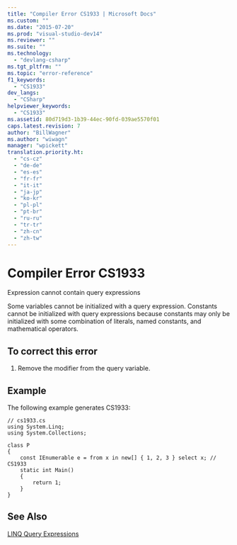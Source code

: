 ```yaml
---
title: "Compiler Error CS1933 | Microsoft Docs"
ms.custom: ""
ms.date: "2015-07-20"
ms.prod: "visual-studio-dev14"
ms.reviewer: ""
ms.suite: ""
ms.technology: 
  - "devlang-csharp"
ms.tgt_pltfrm: ""
ms.topic: "error-reference"
f1_keywords: 
  - "CS1933"
dev_langs: 
  - "CSharp"
helpviewer_keywords: 
  - "CS1933"
ms.assetid: 80d719d3-1b39-44ec-90fd-039ae5570f01
caps.latest.revision: 7
author: "BillWagner"
ms.author: "wiwagn"
manager: "wpickett"
translation.priority.ht: 
  - "cs-cz"
  - "de-de"
  - "es-es"
  - "fr-fr"
  - "it-it"
  - "ja-jp"
  - "ko-kr"
  - "pl-pl"
  - "pt-br"
  - "ru-ru"
  - "tr-tr"
  - "zh-cn"
  - "zh-tw"
---
```

# Compiler Error CS1933
Expression cannot contain query expressions  
  
 Some variables cannot be initialized with a query expression. Constants cannot be initialized with query expressions because constants may only be initialized with some combination of literals, named constants, and mathematical operators.  
  
## To correct this error  
  
1.  Remove the modifier from the query variable.  
  
## Example  
 The following example generates CS1933:  
  
```  
// cs1933.cs  
using System.Linq;  
using System.Collections;  
  
class P  
{  
    const IEnumerable e = from x in new[] { 1, 2, 3 } select x; // CS1933  
    static int Main()  
    {  
        return 1;  
    }  
}  
```  
  
## See Also  
 [LINQ Query Expressions](../../../csharp/programming-guide/linq-query-expressions/index.md)